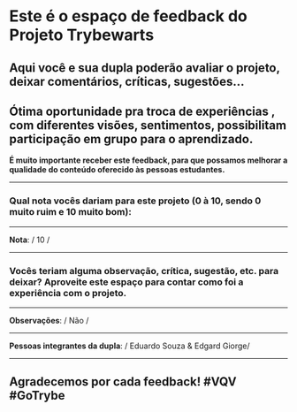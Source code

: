 # Este é o espaço de feedback do Projeto Trybewarts
## Aqui você e sua dupla poderão avaliar o projeto, deixar comentários, críticas, sugestões...

Ótima oportunidade pra troca de experiências , com diferentes visões, sentimentos, possibilitam participação em grupo para o aprendizado.
---

**É muito importante receber este feedback, para que possamos melhorar a qualidade do conteúdo oferecido às pessoas estudantes.**

---

### Qual nota vocês dariam para este projeto (0 à 10, sendo 0 muito ruim e 10 muito bom):

---

**Nota**: / 10 /

---

### Vocês teriam alguma observação, crítica, sugestão, etc. para deixar? Aproveite este espaço para contar como foi a experiência com o projeto.

---

**Observações**: / Não /

---

**Pessoas integrantes da dupla**: / Eduardo Souza & Edgard Giorge/

---

## Agradecemos por cada feedback! #VQV #GoTrybe
